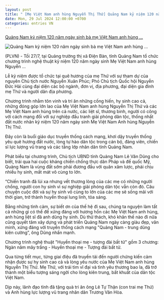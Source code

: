 ```yaml
---
layout: post
title: " [Mẹ Việt Nam anh hùng Nguyễn Thị Thứ] Quảng Nam kỷ niệm 120 năm ngày sinh bà mẹ Việt Nam anh hùng ..."
date: Mon, 29 Jul 2024 12:00:00 +0700
categories: entries VN
---
```

[Quảng Nam kỷ niệm 120 năm ngày sinh bà mẹ Việt Nam anh hùng ...](https://baophapluat.vn/quang-nam-ky-niem-120-nam-ngay-sinh-ba-me-viet-nam-anh-hung-nguyen-thi-thu-post519855.html)

![Quảng Nam kỷ niệm 120 năm ngày sinh bà mẹ Việt Nam anh hùng ...](https://image.baophapluat.vn/1200x630/Uploaded/2024/ycivoviu/2024_07_28/le-me-thu-2-2171.jpg)

(PLVN) - Tối 27/7, tại Quảng trường thị xã Điện Bàn, tỉnh Quảng Nam tổ chức chương trình nghệ thuật kỷ niệm 120 năm ngày sinh Mẹ Việt Nam anh hùng Nguyễn ...

Lễ kỷ niệm được tổ chức tại quê hương của mẹ Thứ với sự tham dự của nguyên Chủ tịch nước Nguyễn Xuân Phúc; Phó Chủ tịch Quốc hội Nguyễn Đức Hải cùng đại diện các bộ ngành, đơn vị, địa phương, đại diện gia đình mẹ Thứ và người dân địa phương.

Chương trình nhằm tôn vinh và tri ân những cống hiến, hy sinh cao cả, những đóng góp lớn lao của Mẹ Việt Nam anh hùng Nguyễn Thị Thứ và các Mẹ Việt Nam anh hùng trên cả nước, các liệt sĩ, thương binh, người có công với cách mạng đối với sự nghiệp đấu tranh giải phóng dân tộc, thống nhất đất nước nhân kỷ niệm 120 năm ngày sinh Mẹ Việt Nam Anh hùng Nguyễn Thị Thứ.

Đây còn là buổi giáo dục truyền thống cách mạng, khơi dậy truyền thống yêu quê hương đất nước, lòng tự hào dân tộc trong cán bộ, đảng viên, chiến sĩ lực lượng vũ trang và các tầng lớp nhân dân tỉnh Quảng Nam.

Phát biểu tại chương trình, Chủ tịch UBND tỉnh Quảng Nam Lê Văn Dũng cho biết, trải qua hai cuộc kháng chiến chống thực dân Pháp và đế quốc Mỹ, Quảng Nam là vùng đất sớm phải đương đầu với quân xâm lược, phải chịu nhiều hy sinh, mất mát vô cùng to lớn.

“Chiến tranh đã lùi xa nhưng vết thương lòng của các mẹ có những người chồng, người con hy sinh vì sự nghiệp giải phóng dân tộc vẫn còn đó. Câu chuyện cuộc đời và sự hy sinh vô cùng to lớn của các mẹ sẽ sống mãi với thời gian, trở thành huyền thoại lung linh, tỏa sáng.

Bằng những tình cảm, sự biết ơn của thế hệ đi sau, chúng ta nguyện làm tất cả những gì có thể để xứng đáng với hương hồn các Mẹ Việt Nam anh hùng, anh hùng liệt sĩ đã anh dũng hy sinh. Dù thử thách, khó khăn thế nào đi nữa cũng quyết tâm xây dựng và phát triển Quảng Nam ngày càng giàu đẹp, văn minh, xứng đáng với truyền thống cách mạng "Quảng Nam - trung dũng kiên cường”, ông Dũng nhấn mạnh.

Chương trình nghệ thuật "Huyền thoại mẹ - tượng đài bất tử" gồm 3 chương: Ngàn năm mây trắng - Huyền thoại mẹ - Tượng đài bất tử.

Qua từng tiết mục, từng giai điệu đã truyền tải đến người chứng kiến cảm nhận được sự hy sinh cao cả và lòng yêu nước của Mẹ Việt Nam anh hùng Nguyễn Thị Thứ. Mẹ Thứ, với trái tim vĩ đại và tình yêu thương bao la, đã trở thành một biểu tượng sáng ngời cho lòng kiên trung, bất khuất của dân tộc Việt Nam.

Dịp này, lãnh đạo tỉnh đã tặng quà tri ân ông Lê Tự Thận (con trai mẹ Thứ) và Anh hùng lực lượng vũ trang nhân dân Trương Văn Hòa.

